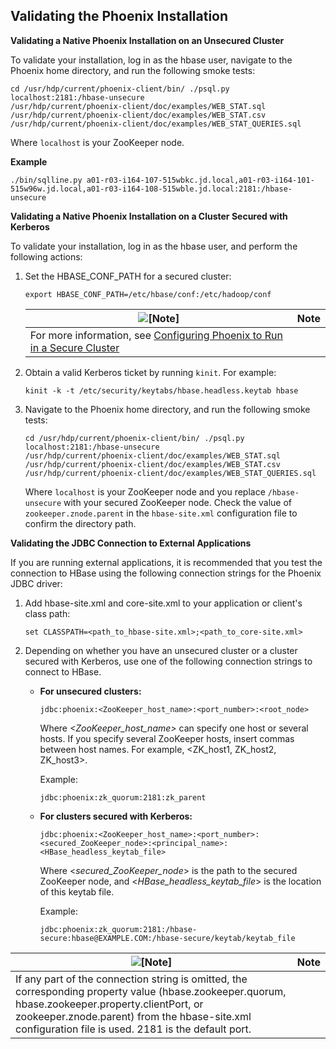 ## Validating the Phoenix Installation

**Validating a Native Phoenix Installation on an Unsecured Cluster**

To validate your installation, log in as the hbase user, navigate to the Phoenix home directory, and run the following smoke tests:

```
cd /usr/hdp/current/phoenix-client/bin/ ./psql.py
localhost:2181:/hbase-unsecure
/usr/hdp/current/phoenix-client/doc/examples/WEB_STAT.sql
/usr/hdp/current/phoenix-client/doc/examples/WEB_STAT.csv
/usr/hdp/current/phoenix-client/doc/examples/WEB_STAT_QUERIES.sql
```

Where `localhost` is your ZooKeeper node.



**Example**

```shell
./bin/sqlline.py a01-r03-i164-107-515wbkc.jd.local,a01-r03-i164-101-515w96w.jd.local,a01-r03-i164-108-515wble.jd.local:2181:/hbase-unsecure
```



**Validating a Native Phoenix Installation on a Cluster Secured with Kerberos**

To validate your installation, log in as the hbase user, and perform the following actions:

1. Set the HBASE_CONF_PATH for a secured cluster:

   ```
   export HBASE_CONF_PATH=/etc/hbase/conf:/etc/hadoop/conf
   ```

   | ![[Note]](https://docs.hortonworks.com/HDPDocuments/HDP2/HDP-2.6.5/bk_command-line-installation/common/images/admon/note.png) | Note |
   | ------------------------------------------------------------ | ---- |
   | For more information, see [Configuring Phoenix to Run in a Secure Cluster](https://docs.hortonworks.com/HDPDocuments/HDP2/HDP-2.6.5/bk_command-line-installation/content/configuring-phoenix-to-run-in-a-secure-cluster.html) |      |

2. Obtain a valid Kerberos ticket by running `kinit`. For example:

   ```
   kinit -k -t /etc/security/keytabs/hbase.headless.keytab hbase
   ```

3. Navigate to the Phoenix home directory, and run the following smoke tests:

   ```
   cd /usr/hdp/current/phoenix-client/bin/ ./psql.py
   localhost:2181:/hbase-unsecure
   /usr/hdp/current/phoenix-client/doc/examples/WEB_STAT.sql
   /usr/hdp/current/phoenix-client/doc/examples/WEB_STAT.csv
   /usr/hdp/current/phoenix-client/doc/examples/WEB_STAT_QUERIES.sql
   ```

   Where `localhost` is your ZooKeeper node and you replace `/hbase-unsecure` with your secured ZooKeeper node. Check the value of `zookeeper.znode.parent` in the `hbase-site.xml` configuration file to confirm the directory path.

**Validating the JDBC Connection to External Applications**

If you are running external applications, it is recommended that you test the connection to HBase using the following connection strings for the Phoenix JDBC driver:

1. Add hbase-site.xml and core-site.xml to your application or client's class path:

   ```
   set CLASSPATH=<path_to_hbase-site.xml>;<path_to_core-site.xml>
   ```

2. Depending on whether you have an unsecured cluster or a cluster secured with Kerberos, use one of the following connection strings to connect to HBase.

   - **For unsecured clusters:**

     ```
     jdbc:phoenix:<ZooKeeper_host_name>:<port_number>:<root_node>
     ```

     Where *<ZooKeeper_host_name>* can specify one host or several hosts. If you specify several ZooKeeper hosts, insert commas between host names. For example, <ZK_host1, ZK_host2, ZK_host3>.

     Example:

     ```
     jdbc:phoenix:zk_quorum:2181:zk_parent
     ```

   - **For clusters secured with Kerberos:**

     ```
     jdbc:phoenix:<ZooKeeper_host_name>:<port_number>:<secured_ZooKeeper_node>:<principal_name>:<HBase_headless_keytab_file>
     ```

     Where <*secured_ZooKeeper_node*> is the path to the secured ZooKeeper node, and <*HBase_headless_keytab_file*> is the location of this keytab file.

     Example:

     ```
     jdbc:phoenix:zk_quorum:2181:/hbase-secure:hbase@EXAMPLE.COM:/hbase-secure/keytab/keytab_file
     ```

| ![[Note]](https://docs.hortonworks.com/HDPDocuments/HDP2/HDP-2.6.5/bk_command-line-installation/common/images/admon/note.png) | Note |
| ------------------------------------------------------------ | ---- |
| If any part of the connection string is omitted, the corresponding property value (hbase.zookeeper.quorum, hbase.zookeeper.property.clientPort, or zookeeper.znode.parent) from the hbase-site.xml configuration file is used. 2181 is the default port. |      |